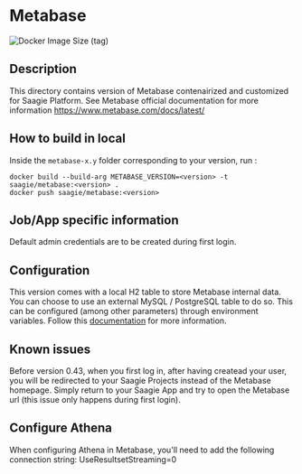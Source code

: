 # Metabase

![Docker Image Size (tag)](https://img.shields.io/docker/image-size/saagie/metabase/0.41.2?label=v0.41.2%20image%20size&style=for-the-badge)

## Description
This directory contains version of Metabase contenairized and customized for Saagie Platform.
See Metabase official documentation for more information https://www.metabase.com/docs/latest/

## How to build in local

Inside the `metabase-x.y` folder corresponding to your version, run :
```
docker build --build-arg METABASE_VERSION=<version> -t saagie/metabase:<version> .
docker push saagie/metabase:<version>
```

## Job/App specific information
Default admin credentials are to be created during first login.

## Configuration
This version comes with a local H2 table to store Metabase internal data. You can choose to use an external MySQL / PostgreSQL table to do so. This can be configured (among other parameters) through environment variables. Follow this [documentation](https://www.metabase.com/docs/latest/operations-guide/environment-variables.html) for more information.

## Known issues
Before version 0.43, when you first log in, after having createad your user, you will be redirected to your Saagie Projects instead of the Metabase homepage. Simply return to your Saagie App and try to open the Metabase url (this issue only happens during first login).

## Configure Athena
When configuring Athena in Metabase, you'll need to add the following connection string:
UseResultsetStreaming=0
